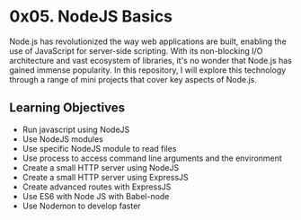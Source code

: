 # 0x05. NodeJS Basics

Node.js has revolutionized the way web applications are built, enabling the use of JavaScript for server-side scripting. With its non-blocking I/O architecture and vast ecosystem of libraries, it's no wonder that Node.js has gained immense popularity. In this repository, I will explore this technology through a range of mini projects that cover key aspects of Node.js.

## Learning Objectives

* Run javascript using NodeJS
* Use NodeJS modules
* Use specific NodeJS module to read files
* Use process to access command line arguments and the environment
* Create a small HTTP server using NodeJS
* Create a small HTTP server using ExpressJS
* Create advanced routes with ExpressJS
* Use ES6 with Node JS with Babel-node
* Use Nodemon to develop faster


